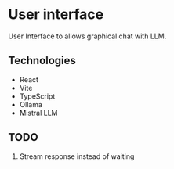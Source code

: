 # User interface

User Interface to allows graphical chat with LLM.

## Technologies

- React
- Vite
- TypeScript
- Ollama
- Mistral LLM

## TODO

1. Stream response instead of waiting

